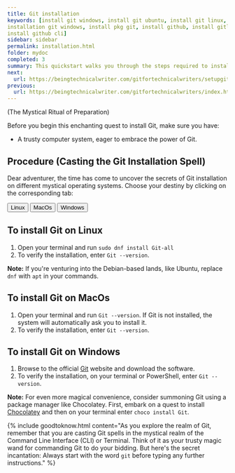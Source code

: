 ```yaml
---
title: Git installation
keywords: [install git windows, install git ubuntu, install git linux, install git lfs, install git powershell, install git centos, install git debian, install git lfs ubuntu, install git windows 11, pip install git, brew install git, yum install git, conda install git, powershell install git, npm install git, choco install git, debian install git, apt install git, pkg install git, installing git
installation git windows, install pkg git, install github, install gitlab runner, install gitlab, 
install github cli]
sidebar: sidebar
permalink: installation.html
folder: mydoc
completed: 3
summary: This quickstart walks you through the steps required to install Git.
next:
  url: https://beingtechnicalwriter.com/gitfortechnicalwriters/setupgit.html
previous:
  url: https://beingtechnicalwriter.com/gitfortechnicalwriters/index.html
---
```


(The Mystical Ritual of Preparation)

Before you begin this enchanting quest to install Git, make sure you have:

* A trusty computer system, eager to embrace the power of Git.

## Procedure (Casting the Git Installation Spell)

Dear adventurer, the time has come to uncover the secrets of Git installation on different mystical operating systems. Choose your destiny by clicking on the corresponding tab:

<div class="tabs">
  <button class="tablink" onclick="openTab('linux')">Linux</button>
  <button class="tablink" onclick="openTab('macOs')">MacOs</button>
  <button class="tablink" onclick="openTab('windows')">Windows</button>
</div>

<div id="linux" class="tabcontent">
  <h2>To install Git on Linux</h2>
  <ol>
    <li>Open your terminal and run <code>sudo dnf install Git-all</code></li>
    <li>To verify the installation, enter <code>Git --version</code>.</li>
  </ol>
  <p><strong>Note:</strong> If you're venturing into the Debian-based lands, like Ubuntu, replace <code>dnf</code> with <code>apt</code> in your commands. </p>
</div>

<div id="macOs" class="tabcontent">
  <h2>To install Git on MacOs</h2>
  <ol>
    <li>Open your terminal and run <code>Git --version</code>. If Git is not installed, the system will automatically ask you to install it.</li>
    <li>To verify the installation, enter <code>Git --version</code>.</li>
  </ol>
</div>

<div id="windows" class="tabcontent">
  <h2>To install Git on Windows</h2>
  <ol>
    <li>Browse to the official <a href="https://Git-scm.com/download/win" target="_blank">Git</a> website and download the software.</li>
    <li>To verify the installation, on your terminal or PowerShell, enter <code>Git --version</code>.</li>
  </ol>
  <p><strong>Note:</strong>   For even more magical convenience, consider summoning Git using a package manager like Chocolatey. First, embark on a quest to install <a href="https://chocolatey.org/install" target="_blank">Chocolatey</a> and then on your terminal enter <code>choco install Git</code>.</p>
</div>

{% include goodtoknow.html content="As you explore the realm of Git, remember that you are casting Git spells in the mystical realm of the Command Line Interface (CLI) or Terminal. Think of it as your trusty magic wand for commanding Git to do your bidding. But here's the secret incantation: Always start with the word <code>git</code> before typing any further instructions." %}

<script>
  function openTab(tabName) {
    var tabs = document.getElementsByClassName("tabcontent");
    for (var i = 0; i < tabs.length; i++) {
      tabs[i].style.display = "none";
      tabs[i].classList.remove("fadeIn");
    }

    var tabContent = document.getElementById(tabName);
    tabContent.style.display = "block";
    tabContent.classList.add("fadeIn");
  }

  // Show the Protocol tab by default
  openTab("protocol");
</script>

<script>
  // Initialize Prism.js
  Prism.highlightAll();
</script>